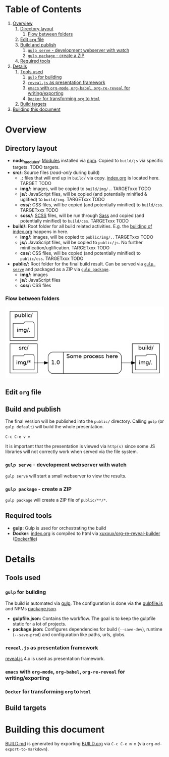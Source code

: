 
# Table of Contents

1.  [Overview](#org2000448)
    1.  [Directory layout](#orgafa6906)
        1.  [Flow between folders](#org1d2b976)
    2.  [Edit `org` file](#orgb382248)
    3.  [Build and publish](#orgd9fa709)
        1.  [`gulp serve` - development webserver with watch](#org109e943)
        2.  [`gulp package` - create a ZIP](#org6f01855)
    4.  [Required tools](#orge93011e)
2.  [Details](#org4df416e)
    1.  [Tools used](#org5d77af9)
        1.  [`gulp` for building](#orgb7c28f5)
        2.  [`reveal.js` as presentation framework](#org4246934)
        3.  [`emacs` with `org-mode`, `org-babel`, `org-re-reveal` for writing/exporting](#orgc705194)
        4.  [`Docker` for transforming `org` to `html`](#orge27a9c5)
    2.  [Build targets](#org0b962ad)
3.  [Building this document](#orge7651b2)



<a id="org2000448"></a>

# Overview


<a id="orgafa6906"></a>

## Directory layout

-   **node<sub>modules</sub>:** [Modules](../package.json) installed via [npm](https://www.npmjs.com/). Copied to `build/js` via specific targets. TODO targets.
-   **src/:** Source files (*read-only* during build)
    -   **.:** files that will end up in `build/` via copy. [index.org](../src/index.md) is located here. TARGET TODO
    -   **img/:** images, will be copied to `build/img/.`. TARGETxxx TODO
    -   **js/:** JavaScript files, will be copied (and potentially minified & uglified) to `build/img`. TARGETxxx TODO
    -   **css/:** CSS files, will be copied (and potentially minified) to `build/css`. TARGETxxx TODO
    -   **scss/:** [SCSS](https://sass-lang.com/documentation/syntax) files, will be run through [Sass](https://sass-lang.com/) and copied (and potentially minified) to `build/css`. TARGETxxx TODO
-   **build/:** Root folder for all build related activities. E.g. the [building of index.org](#orgd9fa709) happens in here.
    -   **img/:** images, will be copied to `public/img/.`. TARGETxxx TODO
    -   **js/:** JavaScript files, will be copied to `public/js`. No further minification/uglification. TARGETxxx TODO
    -   **css/:** CSS files, will be copied (and potentially minified) to `public/css`. TARGETxxx TODO
-   **public/:** Root folder for the final build result. Can be served via [`gulp serve`](#org109e943) and packaged as a ZIP via  [`gulp package`](#org6f01855).
    -   **img/:** images
    -   **js/:** JavaScript files
    -   **css/:** CSS files


<a id="org1d2b976"></a>

### Flow between folders

![img](img/flow-between-folders.png)


<a id="orgb382248"></a>

## Edit `org` file


<a id="orgd9fa709"></a>

## Build and publish

The final version will be published into the `public/` directory. Calling `gulp` (or `gulp default`) will build the whole presentation.

`C-c C-e v v`

It is important that the presentation is viewed via `http(s)` since some JS libraries will not correctly work when served via the file system.


<a id="org109e943"></a>

### `gulp serve` - development webserver with watch

`gulp serve` will start a small webserver to view the results.


<a id="org6f01855"></a>

### `gulp package` - create a ZIP

`gulp package` will create a ZIP file of `public/**/*`.


<a id="orge93011e"></a>

## Required tools

-   **gulp:** Gulp is used for orchestrating the build
-   **Docker:** [index.org](../src/index.md) is compiled to html via [xuxxux/org-re-reveal-builder](https://hub.docker.com/repository/docker/xuxxux/org-re-reveal-builder) ([Dockerfile](../docker/Dockerfile))


<a id="org4df416e"></a>

# Details


<a id="org5d77af9"></a>

## Tools used


<a id="orgb7c28f5"></a>

### `gulp` for building

The build is automated via [gulp](https://gulpjs.com/docs/en/getting-started/quick-start/). The configuration is done via the [gulpfile.js](../gulpfile.js) and  NPMs [package.json](../package.json).

-   **gulpfile.json:** Contains the workflow. The goal is to keep the gulpfile static for a lot of projects.
-   **package.json:** Configures dependencies for build (`--save-dev`), runtime (`--save-prod`) and configuration like paths, urls, globs.


<a id="org4246934"></a>

### `reveal.js` as presentation framework

[reveal.js](https://revealjs.com/) 4.x is used as presentation framework.


<a id="orgc705194"></a>

### `emacs` with `org-mode`, `org-babel`, `org-re-reveal` for writing/exporting


<a id="orge27a9c5"></a>

### `Docker` for transforming `org` to `html`


<a id="org0b962ad"></a>

## Build targets


<a id="orge7651b2"></a>

# Building this document

[BUILD.md](BUILD.md) is generated by exporting [BUILD.org](BUILD.md) via `C-c C-e m m` (via `org-md-export-to-markdown`).

